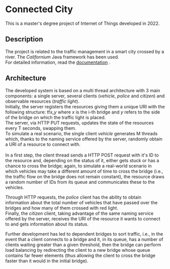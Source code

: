 # Connected City
This is a master's degree project of Internet of Things developed in 2022. <br />

## Description
The project is related to the traffic management in a smart city crossed by a river. The *Californium* Java framework has been used.<br />
For detailed information, read the [documentation](Assignment.pdf) .

## Architecture
The developed system is based on a multi thread architecture with 3 main components: a single server, several clients (*vehicle*, *police* and *citizen*) and observable resources (*traffic light*).<br />
Initially, the server registers the resources giving them a unique URI with the following structure:  tf*x_y* where *x* is the i-th bridge and *y* refers to the side of the bridge on which the traffic light is placed.<br />
The server, via HTTP PUT requests, updates the state of the resources every T seconds, swapping them.<br />
To simulate a real scenario, the single client *vehicle* generates M threads which, thanks to the naming service offered by the server, randomly obtain a URI of a resource to connect with. <br/> <br/>
In a first step, the client thread sends a HTTP POST request with it's ID to the resource and, depending on the status of it, either gets stuck or has a chance to cross the bridge; again, to simulate a real-world scenario in which vehicles may take a different amount of time to cross the bridge (i.e., the traffic flow on the bridge does not remain constant), the resource draws a random number of IDs from its queue and communicates these to the vehicles.

Through HTTP requests, the *police* client has the ability to obtain information about the total number of vehicles that have passed over the bridges and how many of them crossed with red light.<br />
Finally, the *citizen* client, taking advantage of the same naming service offered by the server, receives the URI of the resource it wants to connect to and gets information about its status.

Further development has led to dependent bridges to sort traffic, i.e., in the event that a client connects to a bridge and it, in its queue, has a number of clients waiting greater than a given threshold, then the bridge can perform load balancing by redirecting the client to a new bridge whose queue contains far fewer elements (thus allowing the client to cross the bridge faster than it would in the initial bridge). 

